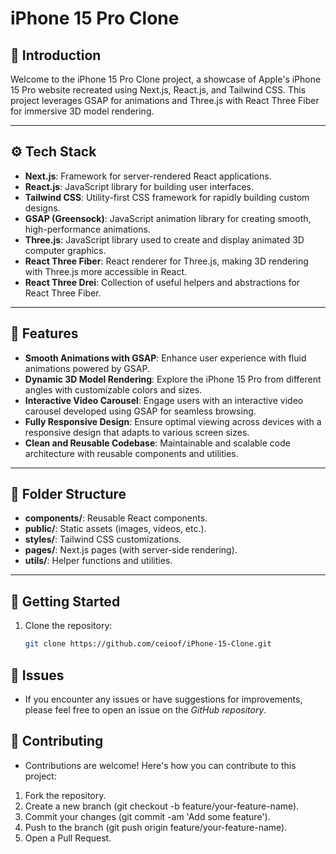# iPhone 15 Pro Clone

## 🚀 Introduction

Welcome to the iPhone 15 Pro Clone project, a showcase of Apple's iPhone 15 Pro website recreated using Next.js, React.js, and Tailwind CSS. This project leverages GSAP for animations and Three.js with React Three Fiber for immersive 3D model rendering.

---

## ⚙️ Tech Stack

- **Next.js**: Framework for server-rendered React applications.
- **React.js**: JavaScript library for building user interfaces.
- **Tailwind CSS**: Utility-first CSS framework for rapidly building custom designs.
- **GSAP (Greensock)**: JavaScript animation library for creating smooth, high-performance animations.
- **Three.js**: JavaScript library used to create and display animated 3D computer graphics.
- **React Three Fiber**: React renderer for Three.js, making 3D rendering with Three.js more accessible in React.
- **React Three Drei**: Collection of useful helpers and abstractions for React Three Fiber.

---

## 🔧 Features

- **Smooth Animations with GSAP**: Enhance user experience with fluid animations powered by GSAP.
- **Dynamic 3D Model Rendering**: Explore the iPhone 15 Pro from different angles with customizable colors and sizes.
- **Interactive Video Carousel**: Engage users with an interactive video carousel developed using GSAP for seamless browsing.
- **Fully Responsive Design**: Ensure optimal viewing across devices with a responsive design that adapts to various screen sizes.
- **Clean and Reusable Codebase**: Maintainable and scalable code architecture with reusable components and utilities.

---

## 📂 Folder Structure

- **components/**: Reusable React components.
- **public/**: Static assets (images, videos, etc.).
- **styles/**: Tailwind CSS customizations.
- **pages/**: Next.js pages (with server-side rendering).
- **utils/**: Helper functions and utilities.

---

## 🚀 Getting Started

1. Clone the repository:
   ```bash
   git clone https://github.com/ceioof/iPhone-15-Clone.git
   ```

## 📝 Issues

- If you encounter any issues or have suggestions for improvements, please feel free to open an issue on the _GitHub repository_.

## 🌟 Contributing

- Contributions are welcome! Here's how you can contribute to this project:

1. Fork the repository.
2. Create a new branch (git checkout -b feature/your-feature-name).
3. Commit your changes (git commit -am 'Add some feature').
4. Push to the branch (git push origin feature/your-feature-name).
5. Open a Pull Request.
